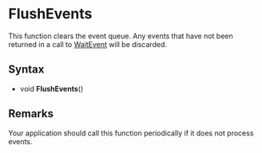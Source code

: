 # FlushEvents

This function clears the event queue. Any events that have not been returned in a call to [WaitEvent](WaitEvent.md) will be discarded.

## Syntax

- void **FlushEvents**()

## Remarks

Your application should call this function periodically if it does not process events.
